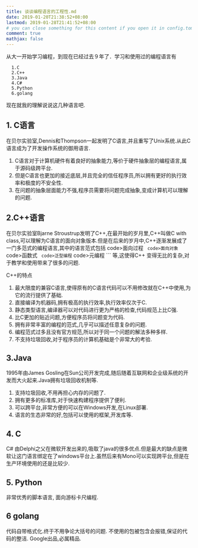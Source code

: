 ```yaml
---
title: 谈谈编程语言的工程性.md
date: 2019-01-20T21:38:52+08:00
lastmod: 2019-01-28T21:41:52+08:00
# you can close something for this content if you open it in config.toml.
comment: true
mathjax: false
---
```


从大一开始学习编程，到现在已经过去９年了．学习和使用过的编程语言有

```
  1.C
  2.C++ 
  3.Java
  4.C#
  5.Python
  6.golang
 ```


现在就我的理解说说这几种语言吧.

## 1. C语言    

在贝尔实验室,Dennis和Thompson一起发明了C语言,并且重写了Unix系统.从此C语言成为了开发操作系统的御用语言.
1. C语言对于计算机硬件有着良好的抽象能力,等价于硬件抽象层的编程语言,属于源码级跨平台.
2. 但是C语言也更加的接近底层,并且完全的信任程序员,所以拥有更好的执行效率和极度的不安全性.
3. 在问题的抽象层面能力不强,程序员需要将问题完成抽象,变成计算机可以理解的问题.

## 2.C++语言    

在贝尔实验室Bjarne Stroustrup发明了C++,在最开始的岁月里,C++叫做C with class,可以理解为C语言的面向对象版本.但是在后来的岁月中,C++逐渐发展成了一门多范式的编程语言,其中的语言范式包括  code>面向过程 ```  code>面向对象 ```  code>函数式 ```  code>泛型编程 ```  code>元编程 ``` 等,这使得C++ 变得无比的复杂,对于教学和使用带来了很多的问题.

C++的特点
1. 最大限度的兼容C语言,使得原有的C语言代码可以不用修改就在C++中使用,为它的流行提供了基础.
2. 直接编译为机器码,拥有极高的执行效率,执行效率仅次于C.
3. 静态类型语言,编译器可以对代码进行更为严格的检查,代码规范上比C强.
4. 比C更加的贴近问题,方便程序员将问题变为代码.
5. 拥有非常丰富的编程的范式,几乎可以描述任意复杂的问题.
6. 编程范式过多且没有官方规范,所以对于同一个问题的解法多种多样.
7. 不支持垃圾回收,对于程序员的计算机基础是个非常大的考验.

## 3.Java    

1995年由James Gosling在Sun公司开发完成,随后随着互联网和企业级系统的开发而大火起来.Java拥有垃圾回收机制等.
1. 支持垃圾回收,不用再担心内存的问题了.
2. 拥有更多的标准库,对于快速构建程序提供了便利.
3. 可以跨平台,非常方便的可以在Windows开发,在Linux部署.
4. 语言的生态非常的好,包括可以使用的框架,开发库等.

## 4. C    

C# 由Delphi之父在微软开发出来的,吸取了java的很多优点.但是最大的缺点是微软让这门语言绑定在了windows平台上.虽然后来有Mono可以实现跨平台,但是在生产环境使用的还是比较少.

## 5. Python    

非常优秀的脚本语言,
面向游标卡尺编程.

## 6 golang    

代码自带格式化.终于不用争论大括号的问题.
不使用的包被包含会报错,保证的代码的整洁.
Google出品,必属精品. 
 